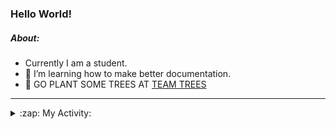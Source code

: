 ### Hello World!

##### About:
- Currently I am a student.
- 🌱 I’m learning how to make better documentation.
- 🌱 GO PLANT SOME TREES AT [TEAM TREES](https://teamtrees.org/)

---
<details>
  <summary>:zap: My Activity:</summary>
  
<!--START_SECTION:waka-->
![Code Time](http://img.shields.io/badge/Code%20Time-1%2C149%20hrs%2034%20mins-blue)

**I'm a Night 🦉** 

```text
🌞 Morning                1424 commits        ██░░░░░░░░░░░░░░░░░░░░░░░   09.21 % 
🌆 Daytime                5486 commits        █████████░░░░░░░░░░░░░░░░   35.48 % 
🌃 Evening                4437 commits        ███████░░░░░░░░░░░░░░░░░░   28.70 % 
🌙 Night                  4114 commits        ███████░░░░░░░░░░░░░░░░░░   26.61 % 
```
📅 **I'm Most Productive on Wednesday** 

```text
Monday                   2325 commits        ████░░░░░░░░░░░░░░░░░░░░░   15.04 % 
Tuesday                  2016 commits        ███░░░░░░░░░░░░░░░░░░░░░░   13.04 % 
Wednesday                3572 commits        ██████░░░░░░░░░░░░░░░░░░░   23.10 % 
Thursday                 1909 commits        ███░░░░░░░░░░░░░░░░░░░░░░   12.35 % 
Friday                   1515 commits        ██░░░░░░░░░░░░░░░░░░░░░░░   09.80 % 
Saturday                 1384 commits        ██░░░░░░░░░░░░░░░░░░░░░░░   08.95 % 
Sunday                   2740 commits        ████░░░░░░░░░░░░░░░░░░░░░   17.72 % 
```


📊 **This Week I Spent My Time On** 

```text
🔥 Editors: 
VS Code                  2 hrs 21 mins       █████████████████████████   100.00 % 

🐱‍💻 Projects: 
giveth-dapps-v2          2 hrs 6 mins        ██████████████████████░░░   89.83 % 
praise                   14 mins             ███░░░░░░░░░░░░░░░░░░░░░░   10.17 % 
```


 Last Updated on 10/07/2023 13:15:01 UTC
<!--END_SECTION:waka-->
</details>
